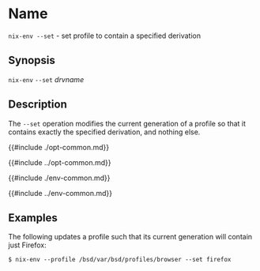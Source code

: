 # Name

`nix-env --set` - set profile to contain a specified derivation

## Synopsis

`nix-env` `--set` *drvname*

## Description

The `--set` operation modifies the current generation of a profile so
that it contains exactly the specified derivation, and nothing else.

{{#include ./opt-common.md}}

{{#include ../opt-common.md}}

{{#include ./env-common.md}}

{{#include ../env-common.md}}

## Examples

The following updates a profile such that its current generation will
contain just Firefox:

```console
$ nix-env --profile /bsd/var/bsd/profiles/browser --set firefox
```

